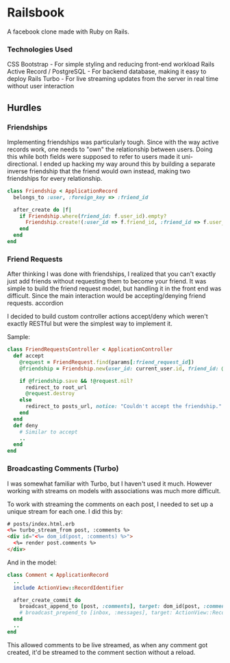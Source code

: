 # Railsbook
A facebook clone made with Ruby on Rails.

### Technologies Used
CSS Bootstrap - For simple styling and reducing front-end workload
Rails Active Record / PostgreSQL - For backend database, making it easy to deploy
Rails Turbo - For live streaming updates from the server in real time without user interaction

## Hurdles

### Friendships
Implementing friendships was particularly tough. Since with the way active records work, one needs to "own" the relationship between users. Doing this while both fields were supposed to refer to users made it uni-directional. I ended up hacking my way around this by building a separate inverse friendship that the friend would own instead, making two friendships for every relationship.

```ruby
class Friendship < ApplicationRecord
  belongs_to :user, :foreign_key => :friend_id

  after_create do |f|
    if Friendship.where(friend_id: f.user_id).empty?
      Friendship.create!(:user_id => f.friend_id, :friend_id => f.user_id)
    end
  end
end
```

### Friend Requests
After thinking I was done with friendships, I realized that you can't exactly just add friends without requesting them to become your friend. It was simple to build the friend request model, but handling it in the front end was difficult. Since the main interaction would be accepting/denying friend requests. accordion

I decided to build custom controller actions accept/deny which weren't exactly RESTful but were the simplest way to implement it.

Sample:
```ruby
class FriendRequestsController < ApplicationController
  def accept
    @request = FriendRequest.find(params[:friend_request_id])
    @friendship = Friendship.new(user_id: current_user.id, friend_id: @request.sender_id)

    if @friendship.save && !@request.nil?
      redirect_to root_url
      @request.destroy
    else
      redirect_to posts_url, notice: "Couldn't accept the friendship."
    end
  end
  def deny
    # Similar to accept
    ..
  end
end
```

### Broadcasting Comments (Turbo)
I was somewhat familiar with Turbo, but I haven't used it much. However working with streams on models with associations was much more difficult.

To work with streaming the comments on each post, I needed to set up a unique stream for each one. I did this by:
```html
# posts/index.html.erb
<%= turbo_stream_from post, :comments %>
<div id="<%= dom_id(post, :comments) %>">
  <%= render post.comments %>
</div>
```
And in the model:
```ruby
class Comment < ApplicationRecord
  ..
  include ActionView::RecordIdentifier

  after_create_commit do 
    broadcast_append_to [post, :comments], target: dom_id(post, :comments), partial: "comments/comment", locals: { comment: self }
    # broadcast_prepend_to [inbox, :messages], target: ActionView::RecordIdentifier.dom_id(inbox, :messages)
  end
  ..
end
```
This allowed comments to be live streamed, as when any comment got created, it'd be streamed to the comment section without a reload.